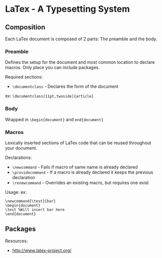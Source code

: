 # LaTex - A Typesetting System

## Composition

Each LaTex document is composed of 2 parts: The preamble and the body.

### Preamble

Defines the setup for the document and most common location to declare macros.
Only place you can include packages.

Required sections:
  - `\documentclass` - Declares the form of the document

ex: `\documentclass[11pt,twoside]{article}`

### Body

Wrapped in `\begin{document}` and `end{document}`

### Macros

Lexically inserted sections of LaTex code that can be reused throughout your document.

Declarations:
  - `\newcommand` - Fails if macro of same name is already declared
  - `\providecommand` - If a macro is already declared it keeps the previous declaration
  - `\renewcommand` - Overrides an existing macro, but requires one exist

Usage:
  ex:
```
\newcommand{\test}{bar}  
\begin{document}
\test %Will insert bar here
\end{document}
```

## Packages

Resources:
- http://www.latex-project.org/
